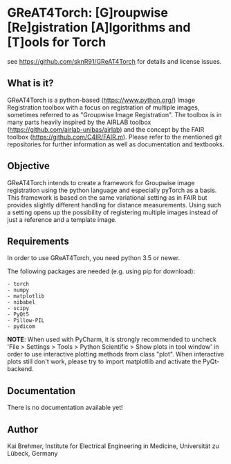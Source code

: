 # GReAT4Torch: [G]roupwise [Re]gistration [A]lgorithms and [T]ools for Torch
see https://github.com/sknR91/GReAT4Torch for details and license issues.

## What is it? 
GReAT4Torch is a python-based (https://www.python.org/) Image Registration toolbox with a focus on registration of multiple images, sometimes referred to as "Groupwise Image Registration".
The toolbox is in many parts heavily inspired by the AIRLAB toolbox (https://github.com/airlab-unibas/airlab) and the concept by the FAIR toolbox (https://github.com/C4IR/FAIR.m).
Please refer to the mentioned git repositories for further information as well as documentation and textbooks.

## Objective
GReAT4Torch intends to create a framework for Groupwise image registration using the python language and especially pyTorch as a basis. This framework is based on the same variational setting as in FAIR but provides slightly different handling for distance measurements. Using such a setting opens up the possibility of registering multiple images instead of just a reference and a template image.

## Requirements
In order to use GReAT4Torch, you need python 3.5 or newer.

The following packages are needed (e.g. using pip for download):

    - torch
    - numpy
    - matplotlib
    - nibabel
    - scipy
    - PyQt5
    - Pillow-PIL
    - pydicom
    
**NOTE**: When used with PyCharm, it is strongly recommended to uncheck 'File > Settings > Tools > Python Scientific > Show plots in tool window' in order to use interactive plotting methods from class "plot".
When interactive plots still don't work, please try to import matplotlib and activate the PyQt-backend.

## Documentation
There is no documentation available yet!

## Author
Kai Brehmer, Institute for Electrical Engineering in Medicine, Universität zu Lübeck, Germany
